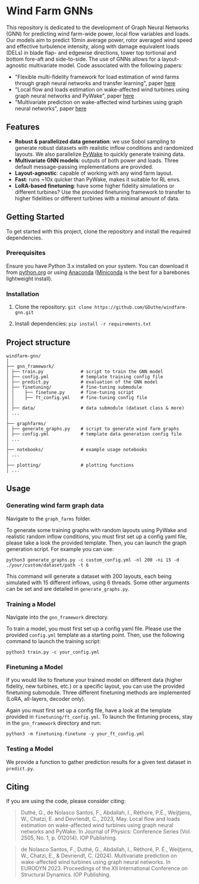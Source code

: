 # Wind Farm GNNs

This repository is dedicated to the development of Graph Neural Networks (GNN) for predicting wind farm-wide power, local flow variables and loads. Our models aim to predict 10min average power, rotor averaged wind speed and effective turbulence intensity, along with damage equivalent loads (DELs) in blade flap- and edgewise directions, tower top tortional and bottom fore-aft and side-to-side. The use of GNNs allows for a layout-agnostic multivariate model. Code associated with the following papers:
- "Flexible multi-fidelity framework for load estimation of wind farms through graph neural networks and transfer learning", paper [here](https://doi.org/10.1017/dce.2024.35)
- "Local flow and loads estimation on wake-affected wind turbines using graph neural networks and PyWake", paper [here](https://iopscience.iop.org/article/10.1088/1742-6596/2505/1/012014)
- "Multivariate prediction on wake-affected wind turbines using graph neural networks", paper [here](https://www.research-collection.ethz.ch/handle/20.500.11850/674010)

## Features
- **Robust & parallelized data generation**: we use Sobol sampling to generate robust datasets with realistic inflow conditions and randomized layouts. We also parallelize [PyWake](https://topfarm.pages.windenergy.dtu.dk/PyWake/) to quickly generate training data.
- **Multivariate GNN models**: outputs of both power and loads. Three default message-passing implementations are provided.
- **Layout-agnostic**: capable of working with any wind farm layout.
- **Fast**: runs ~10x quicker than PyWake, makes it suitable for RL envs.
- **LoRA-based finetuning**: have some higher fidelity simulations or different turbines?  Use the provided finetuning framework to transfer to higher fidelities or different turbines with a minimal amount of data.

## Getting Started

To get started with this project, clone the repository and install the required dependencies.

### Prerequisites

Ensure you have Python 3.x installed on your system. You can download it from [python.org](https://www.python.org/) or using [Anaconda](https://www.anaconda.com/) ([Miniconda](https://docs.anaconda.com/free/miniconda/miniconda-install/) is the best for a barebones lightweight install).

### Installation

1. Clone the repository:
`git clone https://github.com/GDuthe/windfarm-gnn.git`

2. Install dependencies: `pip install -r requirements.txt`

## Project structure
```
windfarm-gnn/
│
├── gnn_framework/
│ ├── train.py              # script to train the GNN model
│ ├── config.yml            # template training config file
│ ├── predict.py            # evaluation of the GNN model
│ ├── finetuning/           # fine-tuning submodule
│ │    ├── finetune.py      # fine-tuning script
│ │    ├── ft_config.yml    # fine-tuning config file
│ │ 
│ ├── data/                 # data submodule (dataset class & more)
│ ...
│
├── graphfarms/
│ ├── generate_graphs.py    # script to generate wind farm graphs
│ ├── config.yml            # template data generation config file
│ ...
│
├── notebooks/              # example usage notebooks
│ ...
│
├── plotting/               # plotting functions
│ ...
```
## Usage

### Generating wind farm graph data

Navigate to the `graph_farms` folder.

To generate some training graphs with random layouts using PyWake and realistic random inflow conditions, you must first set up a config yaml file, please take a look the provided template. Then, you can launch the graph generation script. For example you can use: 

`python3 generate_graphs.py -c custom_config.yml -nl 200 -ni 15 -d ./your/custom/dataset/path -t 6` 

This command will generate a dataset with 200 layouts, each being simulated with 15 different inflows, using 6 threads. Some other arguments can be set and are detailed in `generate_graphs.py`.


### Training a Model

Navigate into the `gnn_framework` directory.

To train a model, you must first set up a config yaml file. Please use the provided `config.yml` template as a starting point. Then, use the following command to launch the training script:

`python3 train.py -c your_config.yml`


### Finetuning a Model

If you would like to finetune your trained model on different data (higher fidelity, new turbines, etc.) or a specific layout, you can use the provided finetuning submodule. Three different finetuning methods are implemented (LoRA, all-layers, decoder only).

Again you must first set up a config file, have a look at the template provided in `finetuning/ft_config.yml`. To launch the fintuning process, stay in the `gnn_framework` directory and run: 

`python3 -m finetuning.finetune -y your_ft_config.yml`

### Testing a Model

We provide a function to gather prediction results for a given test dataset in `predict.py`. 


## Citing

If you are using the code, please consider citing: 

> Duthé, G., de Nolasco Santos, F., Abdallah, I., Réthore, P.É., Weijtjens, W., Chatzi, E. and Devriendt, C., 2023, May. Local flow and loads estimation on wake-affected wind turbines using graph neural networks and PyWake. In Journal of Physics: Conference Series (Vol. 2505, No. 1, p. 012014). IOP Publishing.

> de Nolasco Santos, F., Duthé, G., Abdallah, I., Réthoré, P. É., Weijtjens, W., Chatzi, E., & Devriendt, C. (2024). Multivariate prediction on wake-affected wind turbines using graph neural networks. In EURODYN 2023. Proceedings of the XII International Conference on Structural Dynamics. IOP Publishing.
